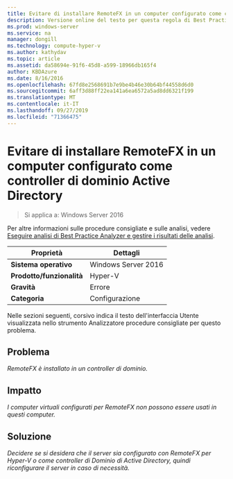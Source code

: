 ```yaml
---
title: Evitare di installare RemoteFX in un computer configurato come controller di dominio Active Directory
description: Versione online del testo per questa regola di Best Practices Analyzer.
ms.prod: windows-server
ms.service: na
manager: dongill
ms.technology: compute-hyper-v
ms.author: kathydav
ms.topic: article
ms.assetid: da58694e-91f6-45d8-a599-18966db165f4
author: KBDAzure
ms.date: 8/16/2016
ms.openlocfilehash: 67fd8e2568691b7e9be4b46e30b64bf44558d6d0
ms.sourcegitcommit: 6aff3d88ff22ea141a6ea6572a5ad8dd6321f199
ms.translationtype: MT
ms.contentlocale: it-IT
ms.lasthandoff: 09/27/2019
ms.locfileid: "71366475"
---
```

# <a name="avoid-installing-remotefx-on-a-computer-that-is-configured-as-an-active-directory-domain-controller"></a>Evitare di installare RemoteFX in un computer configurato come controller di dominio Active Directory

>Si applica a: Windows Server 2016

Per altre informazioni sulle procedure consigliate e sulle analisi, vedere [Eseguire analisi di Best Practice Analyzer e gestire i risultati delle analisi](https://go.microsoft.com/fwlink/p/?LinkID=223177).  
  
|Proprietà|Dettagli|  
|-|-|  
|**Sistema operativo**|Windows Server 2016|  
|**Prodotto/funzionalità**|Hyper-V|  
|**Gravità**|Errore|  
|**Categoria**|Configurazione|  
  
Nelle sezioni seguenti, corsivo indica il testo dell'interfaccia Utente visualizzata nello strumento Analizzatore procedure consigliate per questo problema.  
  
## <a name="issue"></a>**Problema**  
*RemoteFX è installato in un controller di dominio.*  
  
## <a name="impact"></a>**Impatto**  
*I computer virtuali configurati per RemoteFX non possono essere usati in questi computer.*  
  
## <a name="resolution"></a>**Soluzione**  
*Decidere se si desidera che il server sia configurato con RemoteFX per Hyper-V o come controller di Dominio di Active Directory, quindi riconfigurare il server in caso di necessità.*  
  


